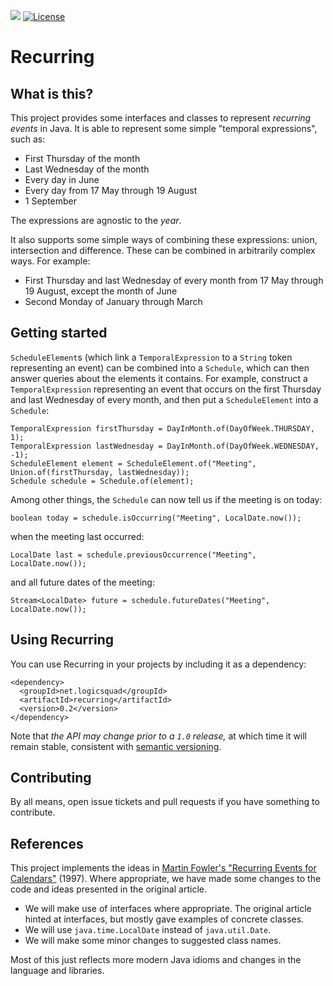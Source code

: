 ![](https://github.com/logicsquad/recurring/workflows/build/badge.svg)
[![License](https://img.shields.io/badge/License-BSD-blue.svg)](https://opensource.org/licenses/BSD-3-Clause)

Recurring
=========

What is this?
-------------
This project provides some interfaces and classes to represent
_recurring events_ in Java. It is able to represent some simple
"temporal expressions", such as:

* First Thursday of the month
* Last Wednesday of the month
* Every day in June
* Every day from 17 May through 19 August
* 1 September

The expressions are agnostic to the _year_.

It also supports some simple ways of combining these expressions: union,
intersection and difference. These can be combined in arbitrarily
complex ways. For example:

* First Thursday and last Wednesday of every month from 17 May through
19 August, except the month of June
* Second Monday of January through March

Getting started
---------------
`ScheduleElement`s (which link a `TemporalExpression` to a `String`
token representing an event) can be combined into a `Schedule`, which
can then answer queries about the elements it contains. For example,
construct a `TemporalExpression` representing an event that occurs on
the first Thursday and last Wednesday of every month, and then put a
`ScheduleElement` into a `Schedule`:

    TemporalExpression firstThursday = DayInMonth.of(DayOfWeek.THURSDAY, 1);
    TemporalExpression lastWednesday = DayInMonth.of(DayOfWeek.WEDNESDAY, -1);
    ScheduleElement element = ScheduleElement.of("Meeting", Union.of(firstThursday, lastWednesday));
    Schedule schedule = Schedule.of(element);

Among other things, the `Schedule` can now tell us if the meeting is on
today:

    boolean today = schedule.isOccurring("Meeting", LocalDate.now());

when the meeting last occurred:

    LocalDate last = schedule.previousOccurrence("Meeting", LocalDate.now());

and all future dates of the meeting:

	Stream<LocalDate> future = schedule.futureDates("Meeting", LocalDate.now());

Using Recurring
---------------
You can use Recurring in your projects by including it as a
dependency:

    <dependency>
      <groupId>net.logicsquad</groupId>
      <artifactId>recurring</artifactId>
      <version>0.2</version>
    </dependency>

Note that _the API may change prior to a `1.0` release,_ at which time
it will remain stable, consistent with [semantic
versioning](https://semver.org).

Contributing
------------
By all means, open issue tickets and pull requests if you have something
to contribute.

References
----------
This project implements the ideas in [Martin Fowler's "Recurring Events
for Calendars"](https://martinfowler.com/apsupp/recurring.pdf) (1997).
Where appropriate, we have made some changes to the code and ideas
presented in the original article.

* We will make use of interfaces where appropriate. The original article
  hinted at interfaces, but mostly gave examples of concrete classes.
* We will use `java.time.LocalDate` instead of `java.util.Date`.
* We will make some minor changes to suggested class names.

Most of this just reflects more modern Java idioms and changes in the
language and libraries.
